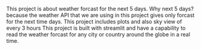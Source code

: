 This project is about weather forcast for the next 5 days. Why next 5 days? because the weather API that we are using 
in this project gives only forcast for the next time days. 
This project includes plots and also sky view of every 3 hours
This project is built with streamlit and have a capability to read the weather forcast for any city or country around 
the globe in a real time. 
